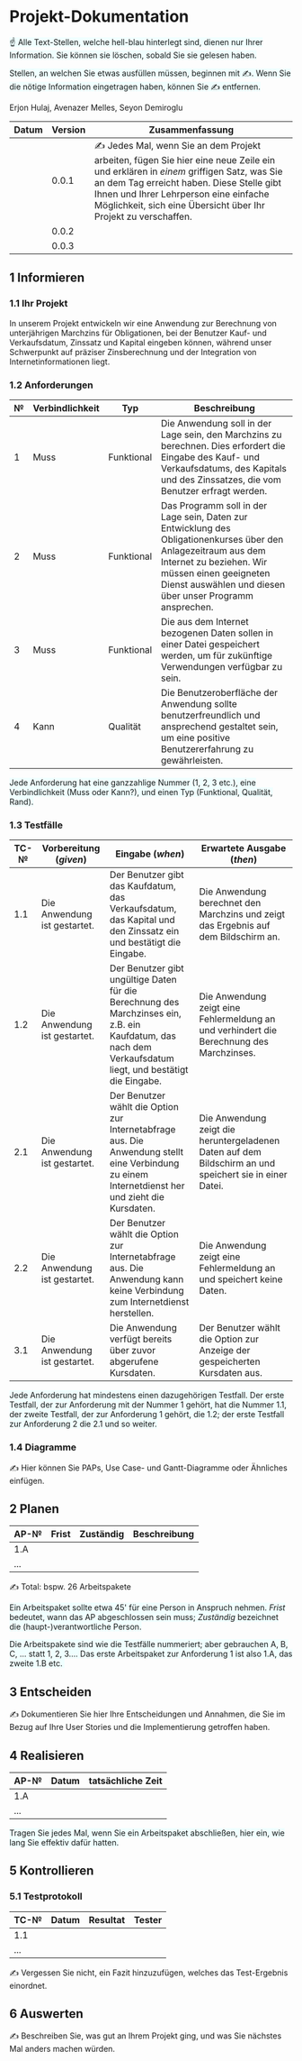 # Projekt-Dokumentation

<span style="background: azure">☝️ Alle Text-Stellen, welche hell-blau hinterlegt sind, dienen nur Ihrer Information. Sie können sie löschen, sobald Sie sie gelesen haben. </span>

<span style="background: azure">Stellen, an welchen Sie etwas ausfüllen müssen, beginnen mit ✍️. Wenn Sie die nötige Information eingetragen haben, können Sie ✍️ entfernen.</span>

Erjon Hulaj, Avenazer Melles, Seyon Demiroglu

| Datum | Version | Zusammenfassung                                              |
| ----- | ------- | ------------------------------------------------------------ |
|       | 0.0.1   | ✍️ Jedes Mal, wenn Sie an dem Projekt arbeiten, fügen Sie hier eine neue Zeile ein und erklären in *einem* griffigen Satz, was Sie an dem Tag erreicht haben. Diese Stelle gibt Ihnen und Ihrer Lehrperson eine einfache Möglichkeit, sich eine Übersicht über Ihr Projekt zu verschaffen. |
|       | 0.0.2  |                                                              |
|       | 0.0.3  |                                                              |

## 1 Informieren

### 1.1 Ihr Projekt

In unserem Projekt entwickeln wir eine Anwendung zur Berechnung von unterjährigen Marchzins für Obligationen, bei der Benutzer Kauf- und Verkaufsdatum, Zinssatz und Kapital eingeben können, während unser Schwerpunkt auf präziser Zinsberechnung und der Integration von Internetinformationen liegt.

### 1.2 Anforderungen

| №    | Verbindlichkeit | Typ  | Beschreibung |
| ---- | --------------- | ---- | ------------ |
| 1    |  Muss               |  Funktional    |   Die Anwendung soll in der Lage sein, den Marchzins zu berechnen. Dies erfordert die Eingabe des Kauf- und Verkaufsdatums, des Kapitals und des Zinssatzes, die vom Benutzer erfragt werden.           |
| 2  | Muss                |  Funktional    |   Das Programm soll in der Lage sein, Daten zur Entwicklung des Obligationenkurses über den Anlagezeitraum aus dem Internet zu beziehen. Wir müssen einen geeigneten Dienst auswählen und diesen über unser Programm ansprechen.           | 
| 3    |  Muss               |  Funktional    |  Die aus dem Internet bezogenen Daten sollen in einer Datei gespeichert werden, um für zukünftige Verwendungen verfügbar zu sein.           |
| 4   |  Kann              |  Qualität    |   Die Benutzeroberfläche der Anwendung sollte benutzerfreundlich und ansprechend gestaltet sein, um eine positive Benutzererfahrung zu gewährleisten.           |

<span style="background: azure">Jede Anforderung hat eine ganzzahlige Nummer (1, 2, 3 etc.), eine Verbindlichkeit (Muss oder Kann?), und einen Typ (Funktional, Qualität, Rand).</span>

### 1.3 Testfälle

| TC-№ | Vorbereitung (*given*) | Eingabe (*when*) | Erwartete Ausgabe (*then*) |
| ---- | ---------------------- | ---------------- | -------------------------- |
| 1.1  | Die Anwendung ist gestartet.                       |  Der Benutzer gibt das Kaufdatum, das Verkaufsdatum, das Kapital und den Zinssatz ein und bestätigt die Eingabe.                |  Die Anwendung berechnet den Marchzins und zeigt das Ergebnis auf dem Bildschirm an.                          |
| 1.2  |  Die Anwendung ist gestartet.                      | Der Benutzer gibt ungültige Daten für die Berechnung des Marchzinses ein, z.B. ein Kaufdatum, das nach dem Verkaufsdatum liegt, und bestätigt die Eingabe.                 |  Die Anwendung zeigt eine Fehlermeldung an und verhindert die Berechnung des Marchzinses.                          |
| 2.1  | Die Anwendung ist gestartet.                       |  Der Benutzer wählt die Option zur Internetabfrage aus. Die Anwendung stellt eine Verbindung zu einem Internetdienst her und zieht die Kursdaten.                | Die Anwendung zeigt die heruntergeladenen Daten auf dem Bildschirm an und speichert sie in einer Datei.                           |
| 2.2  | Die Anwendung ist gestartet.                       |  Der Benutzer wählt die Option zur Internetabfrage aus. Die Anwendung kann keine Verbindung zum Internetdienst herstellen.                |  Die Anwendung zeigt eine Fehlermeldung an und speichert keine Daten.                          |
| 3.1  | Die Anwendung ist gestartet.                       |  Die Anwendung verfügt bereits über zuvor abgerufene Kursdaten.                |  Der Benutzer wählt die Option zur Anzeige der gespeicherten Kursdaten aus.                          |

<span style="background: azure">Jede Anforderung hat mindestens einen dazugehörigen Testfall. Der erste Testfall, der zur Anforderung mit der Nummer 1 gehört, hat die Nummer 1.1, der zweite Testfall, der zur Anforderung 1 gehört, die 1.2; der erste Testfall zur Anforderung 2 die 2.1 und so weiter. </span>

### 1.4 Diagramme

✍️ Hier können Sie PAPs, Use Case- und Gantt-Diagramme oder Ähnliches einfügen.

## 2 Planen

| AP-№ | Frist | Zuständig | Beschreibung |
| ---- | ----- | --------- | ------------ |
| 1.A  |       |           |              |
| ...  |       |           |              |

✍️ Total: bspw. 26 Arbeitspakete

<span style="background: azure">Ein Arbeitspaket sollte etwa 45' für eine Person in Anspruch nehmen. *Frist* bedeutet, wann das AP abgeschlossen sein muss; *Zuständig* bezeichnet die (haupt-)verantwortliche Person.</span>

<span style="background: azure">Die Arbeitspakete sind wie die Testfälle nummeriert; aber gebrauchen A, B, C, ... statt 1, 2, 3.... Das erste Arbeitspaket zur Anforderung 1 ist also 1.A, das zweite 1.B etc. </span>

## 3 Entscheiden

✍️ Dokumentieren Sie hier Ihre Entscheidungen und Annahmen, die Sie im Bezug auf Ihre User Stories und die Implementierung getroffen haben.

## 4 Realisieren

| AP-№ | Datum | tatsächliche Zeit |
| ---- | ----- | ----------------- |
| 1.A  |       |                   |
| ...  |       |                   |

<span style="background: azure">Tragen Sie jedes Mal, wenn Sie ein Arbeitspaket abschließen, hier ein, wie lang Sie effektiv dafür hatten. </span>

## 5 Kontrollieren

### 5.1 Testprotokoll

| TC-№ | Datum | Resultat | Tester |
| ---- | ----- | -------- | ------ |
| 1.1  |       |          |        |
| ...  |       |          |        |

✍️ Vergessen Sie nicht, ein Fazit hinzuzufügen, welches das Test-Ergebnis einordnet.

## 6 Auswerten

✍️ Beschreiben Sie, was gut an Ihrem Projekt ging, und was Sie nächstes Mal anders machen würden.
